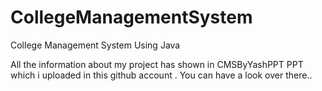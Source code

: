 # CollegeManagementSystem
College Management System Using Java

All the information about my project has shown in CMSByYashPPT PPT which i uploaded in this github account . You can have a look over there..

